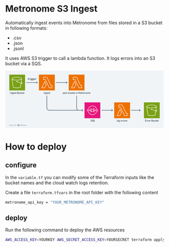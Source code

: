 # Metronome S3 Ingest 
Automatically ingest events into Metronome from files stored in a S3 bucket in following formats:
- .csv
- .json
- .jsonl

It uses AWS S3 trigger to call a lambda function. It logs errors into an S3 bucket via a SQS.

![overview](./ingest-overview.png?raw=true "overview")

# How to deploy
## configure 
In the `variable.tf` you can modify some of the Terraform inputs like the bucket names and the cloud watch logs retention.

Create a file `terraform.tfvars` in the root folder with the following content
```bash
metronome_api_key = "YOUR_METRONOME_API_KEY"
```

## deploy
Run the following command to deploy the AWS resources
```bash
AWS_ACCESS_KEY=YOURKEY AWS_SECRET_ACCESS_KEY=YOURSECRET terraform apply
```